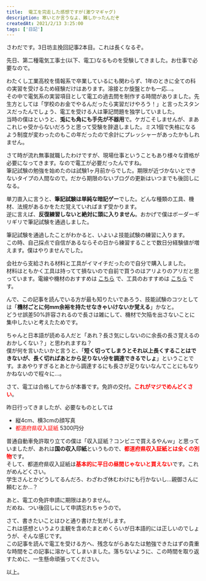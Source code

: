 ```yaml
---
title:  電工を完走した感想ですが(激ウマギャグ) 
description: 寒いとか言うなよ、難しかったんだぞ
createdAt: 2021/2/13 3:25:00
tags: ['日記']
---
```


さわだです。3日坊主挽回記事2本目。これは長くなるぞ。

先日、第二種電気工事士(以下、電工)なるものを受験してきました。お仕事で必要なので。  

わたくし工業高校を情報系で卒業しているにも関わらず、1年のときに全ての科の実習を受けるため経験だけはあります。溶接とか旋盤とかも一応…。  
その中で電気系の実習項目として電工の過去問を制作する時間がありました。先生方としては「学校のお金でやるんだったら実習だけやろう！」と言ったスタンスだったんでしょう、電工を受ける人は筆記問題を独学していました。  
当時の僕はというと、**兎にも角にも手先が不器用**で。ケガこそしませんが、まあこれじゃ受からないだろうと思って受験を辞退しました。ミス1個で失格になるよう制度が変わったのもこの年だったので余計にプレッシャーがあったかもしれません。

さて時が流れ無事就職したわけですが、現場仕事ということもあり様々な資格が必要になってきます。なので電工が必要だったんですね。  
筆記試験の勉強を始めたのは試験1ヶ月前からでした。期限が近づかないとできないタイプの人間なので。だから期限のないブログの更新はいつまでも後回しになる。

単刀直入に言うと、**筆記試験は単純な暗記ゲー**でした。どんな種類の工具、機材、法規があるかをただ覚えていればまず受かります。  
逆に言えば、**反復練習しないと絶対に頭に入りません**。おかげで僕はボーダーギリギリで筆記試験を通過しました。

筆記試験を通過したことがわかると、いよいよ技能試験の練習に入ります。  
この時、自己採点で自信があるならその日から練習することで数日分経験値が増えます。僕はやりませんでした。

会社から支給される材料と工具がイマイチだったので自分で購入しました。  
材料はともかく工具は持ってて損ないので自前で買うのはアリよりのアリだと思っています。電線や機材のおすすめは [こちら](https://www.amazon.co.jp/gp/product/B085BZWTDZ) で、工具のおすすめは [こちら](https://www.amazon.co.jp/gp/product/B079JFJHSM) です。

んで、この記事を読んでいる方が最も知りたいであろう、技能試験のコツとしては「**機材ごとに何mm余裕を持たせなきゃいけないか覚える**」かなと。  
どうせ誤差50%許容されるので長さは雑にして、機材で欠陥を出さないことに集中したいと考えたためです。

ちゃんと日本語が読める人だと「あれ？長さ気にしないのに余長の長さ覚えるのおかしくない？」と思われますね？  
僕が何を言いたいかと言うと、「**短く切ってしまうとそれ以上長くすることはできないが、長く切ればあとから足りない分を調達できるでしょ**」ということです。まあやりすぎるとあとから調達するにも長さが足りないなんてことにもなりかねないので程々に…。

さて、電工は合格してからが本番です。免許の交付。<span style="color: red">**これがマジでめんどくさい**</span>。

昨日行ってきましたが、必要なものとしては

- 縦4cm、横3cmの顔写真 
- <span style="color: red">都道府県収入証紙</span> 5300円分

普通自動車免許取り立ての僕は「収入証紙？コンビニで買えるやんｗ」と思っていましたが、あれは**国の収入印紙**というもので、<span style="color: red">**都道府県収入証紙とは全くの別物**</span>です。  
そして、都道府県収入証紙は<span style="color: red">**基本的に平日の昼間じゃないと買えない**</span>です。これがめんどくさい。  
学生さんとかどうしてるんだろ、わざわざ休むわけにも行かないし…親御さんに頼むとか…？

あと、電工の免許申請に期限はありません。  
だめね、つい後回しにして申請忘れちゃうので。

さて、書きたいことはひと通り書けた気がします。  
これは感想というより主観を含めたまとめくらいが日本語的には正しいのでしょうが、そんな感じです。  
この記事を読んで電工を受ける方へ、残念ながらあなたは勉強できたはずの貴重な時間をこの記事に溶かしてしまいました。落ちないように、この時間を取り返すために、一生懸命頑張ってください。

以上。

